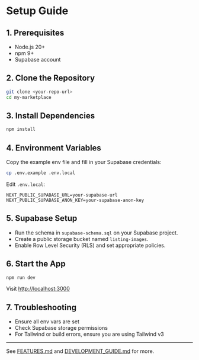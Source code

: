 # Setup Guide

## 1. Prerequisites

- Node.js 20+
- npm 9+
- Supabase account

## 2. Clone the Repository

```bash
git clone <your-repo-url>
cd my-marketplace
```

## 3. Install Dependencies

```bash
npm install
```

## 4. Environment Variables

Copy the example env file and fill in your Supabase credentials:

```bash
cp .env.example .env.local
```

Edit `.env.local`:

```
NEXT_PUBLIC_SUPABASE_URL=your-supabase-url
NEXT_PUBLIC_SUPABASE_ANON_KEY=your-supabase-anon-key
```

## 5. Supabase Setup

- Run the schema in `supabase-schema.sql` on your Supabase project.
- Create a public storage bucket named `listing-images`.
- Enable Row Level Security (RLS) and set appropriate policies.

## 6. Start the App

```bash
npm run dev
```

Visit [http://localhost:3000](http://localhost:3000)

## 7. Troubleshooting

- Ensure all env vars are set
- Check Supabase storage permissions
- For Tailwind or build errors, ensure you are using Tailwind v3

---

See [FEATURES.md](./FEATURES.md) and [DEVELOPMENT_GUIDE.md](./DEVELOPMENT_GUIDE.md) for more.
